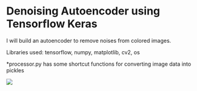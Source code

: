 # Denoising Autoencoder using Tensorflow Keras

I will build an autoencoder to remove noises from colored images. 

Libraries used: tensorflow, numpy, matplotlib, cv2, os

*processor.py has some shortcut functions for converting image data into pickles

<img src='https://miro.medium.com/max/462/1*VLVLUR7sXlgoM8-4WBtKfA.jpeg'>

